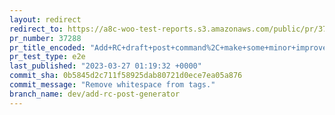 ```yaml
---
layout: redirect
redirect_to: https://a8c-woo-test-reports.s3.amazonaws.com/public/pr/37288/e2e/index.html
pr_number: 37288
pr_title_encoded: "Add+RC+draft+post+command%2C+make+some+minor+improvements+to+beta+post+command"
pr_test_type: e2e
last_published: "2023-03-27 01:19:32 +0000"
commit_sha: 0b5845d2c711f58925dab80721d0ece7ea05a876
commit_message: "Remove whitespace from tags."
branch_name: dev/add-rc-post-generator
---
```

